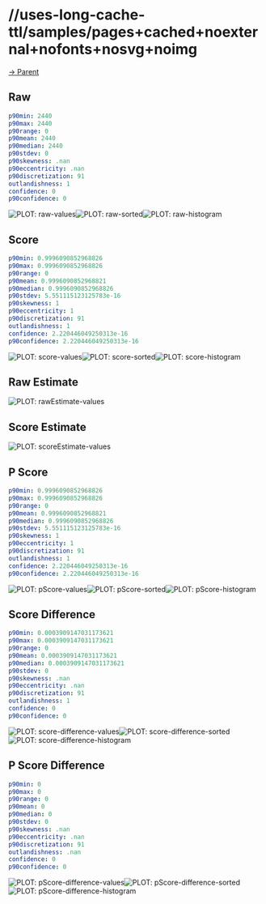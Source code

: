 
# //uses-long-cache-ttl/samples/pages+cached+noexternal+nofonts+nosvg+noimg

[→ Parent](../..)


## Raw


```yaml
p90min: 2440
p90max: 2440
p90range: 0
p90mean: 2440
p90median: 2440
p90stdev: 0
p90skewness: .nan
p90eccentricity: .nan
p90discretization: 91
outlandishness: 1
confidence: 0
p90confidence: 0

```

![PLOT: raw-values](./raw/values.svg)![PLOT: raw-sorted](./raw/sorted.svg)![PLOT: raw-histogram](./raw/histogram.svg)
## Score


```yaml
p90min: 0.9996090852968826
p90max: 0.9996090852968826
p90range: 0
p90mean: 0.9996090852968821
p90median: 0.9996090852968826
p90stdev: 5.551115123125783e-16
p90skewness: 1
p90eccentricity: 1
p90discretization: 91
outlandishness: 1
confidence: 2.220446049250313e-16
p90confidence: 2.220446049250313e-16

```

![PLOT: score-values](./score/values.svg)![PLOT: score-sorted](./score/sorted.svg)![PLOT: score-histogram](./score/histogram.svg)
## Raw Estimate

![PLOT: rawEstimate-values](./rawEstimate/values.svg)
## Score Estimate

![PLOT: scoreEstimate-values](./scoreEstimate/values.svg)
## P Score


```yaml
p90min: 0.9996090852968826
p90max: 0.9996090852968826
p90range: 0
p90mean: 0.9996090852968821
p90median: 0.9996090852968826
p90stdev: 5.551115123125783e-16
p90skewness: 1
p90eccentricity: 1
p90discretization: 91
outlandishness: 1
confidence: 2.220446049250313e-16
p90confidence: 2.220446049250313e-16

```

![PLOT: pScore-values](./pScore/values.svg)![PLOT: pScore-sorted](./pScore/sorted.svg)![PLOT: pScore-histogram](./pScore/histogram.svg)
## Score Difference


```yaml
p90min: 0.0003909147031173621
p90max: 0.0003909147031173621
p90range: 0
p90mean: 0.0003909147031173621
p90median: 0.0003909147031173621
p90stdev: 0
p90skewness: .nan
p90eccentricity: .nan
p90discretization: 91
outlandishness: 1
confidence: 0
p90confidence: 0

```

![PLOT: score-difference-values](./score-difference/values.svg)![PLOT: score-difference-sorted](./score-difference/sorted.svg)![PLOT: score-difference-histogram](./score-difference/histogram.svg)
## P Score Difference


```yaml
p90min: 0
p90max: 0
p90range: 0
p90mean: 0
p90median: 0
p90stdev: 0
p90skewness: .nan
p90eccentricity: .nan
p90discretization: 91
outlandishness: .nan
confidence: 0
p90confidence: 0

```

![PLOT: pScore-difference-values](./pScore-difference/values.svg)![PLOT: pScore-difference-sorted](./pScore-difference/sorted.svg)![PLOT: pScore-difference-histogram](./pScore-difference/histogram.svg)